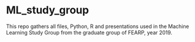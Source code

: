# ML_study_group
This repo gathers all files, Python, R and presentations used in the Machine Learning Study Group from the graduate group of FEARP, year 2019.
